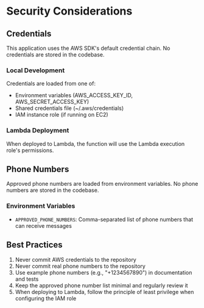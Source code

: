 # Security Considerations

## Credentials

This application uses the AWS SDK's default credential chain. No credentials are stored in the codebase.

### Local Development
Credentials are loaded from one of:
- Environment variables (AWS_ACCESS_KEY_ID, AWS_SECRET_ACCESS_KEY)
- Shared credentials file (~/.aws/credentials)
- IAM instance role (if running on EC2)

### Lambda Deployment
When deployed to Lambda, the function will use the Lambda execution role's permissions.

## Phone Numbers

Approved phone numbers are loaded from environment variables. No phone numbers are stored in the codebase.

### Environment Variables
- `APPROVED_PHONE_NUMBERS`: Comma-separated list of phone numbers that can receive messages

## Best Practices

1. Never commit AWS credentials to the repository
2. Never commit real phone numbers to the repository
3. Use example phone numbers (e.g., "+1234567890") in documentation and tests
4. Keep the approved phone number list minimal and regularly review it
5. When deploying to Lambda, follow the principle of least privilege when configuring the IAM role
